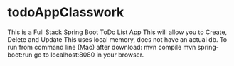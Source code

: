 # todoAppClasswork
This is a Full Stack Spring Boot ToDo List App
This will allow you to Create, Delete and Update
This uses local memory, does not have an actual db. 
To run from command line (Mac) after download:
mvn compile
mvn spring-boot:run
go to localhost:8080 in your browser.
